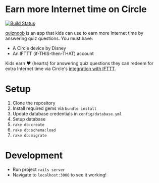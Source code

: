 Earn more Internet time on Circle
=================================

[![Build Status](https://travis-ci.org/johncallahan/quiznoob.svg?branch=master)](https://travis-ci.org/johncallahan/quiznoob)

[quiznoob](https://github.com/johncallahan/quiznoob-flutter) is an app that kids can use to earn more Internet time by answering quiz questions.  You must have:

* A Circle device by Disney
* An IFTTT (if-THIS-then-THAT) account

Kids earn :hearts: (hearts) for answering quiz questions they can redeem for extra Internet time via Circle's [integration with IFTTT](https://medium.com/building-circle/ask-alexa-about-your-circle-and-pause-ae3fdbba9a50).

# Setup

1. Clone the repository
2. Install required gems via `bundle install`
3. Update database credentials in `config/database.yml`
3. Setup database
  1. `rake db:create`
  2. `rake db:schema:load`
  3. `rake db:migrate`

# Development

* Run project `rails server`
* Navigate to `localhost:3000` to see it working!
